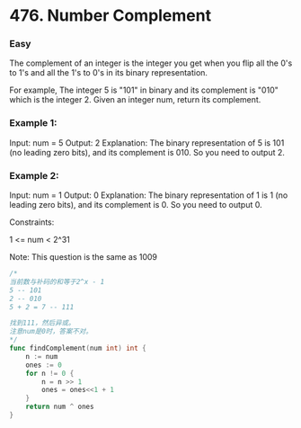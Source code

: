 # 476. Number Complement

### Easy

The complement of an integer is the integer you get when you flip all the 0's to 1's and all the 1's to 0's in its binary representation.

For example, The integer 5 is "101" in binary and its complement is "010" which is the integer 2.
Given an integer num, return its complement.

### Example 1:

Input: num = 5
Output: 2
Explanation: The binary representation of 5 is 101 (no leading zero bits), and its complement is 010. So you need to output 2.

### Example 2:

Input: num = 1
Output: 0
Explanation: The binary representation of 1 is 1 (no leading zero bits), and its complement is 0. So you need to output 0.

Constraints:

1 <= num < 2^31

Note: This question is the same as 1009

```go
/* 
当前数与补码的和等于2^x - 1
5 -- 101
2 -- 010
5 + 2 = 7 -- 111

找到111，然后异或。
注意num是0时，答案不对。
*/
func findComplement(num int) int {
	n := num
	ones := 0
	for n != 0 {
		n = n >> 1
		ones = ones<<1 + 1
	}
	return num ^ ones
}
```